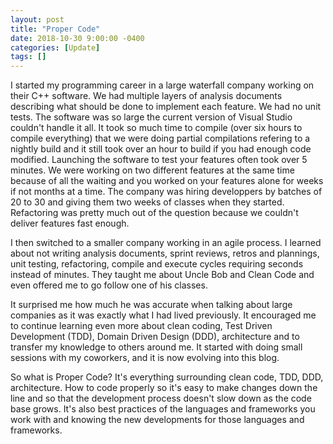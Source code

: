 ```yaml
---
layout: post
title: "Proper Code"
date: 2018-10-30 9:00:00 -0400
categories: [Update]
tags: []
---
```

I started my programming career in a large waterfall company working on their C++ software. We had multiple layers of analysis documents describing what should be done to implement each feature. We had no unit tests. The software was so large the current version of Visual Studio couldn't handle it all. It took so much time to compile (over six hours to compile everything) that we were doing partial compilations refering to a nightly build and it still took over an hour to build if you had enough code modified. Launching the software to test your features often took over 5 minutes. We were working on two different features at the same time because of all the waiting and you worked on your features alone for weeks if not months at a time. The company was hiring developpers by batches of 20 to 30 and giving them two weeks of classes when they started. Refactoring was pretty much out of the question because we couldn't deliver features fast enough.

I then switched to a smaller company working in an agile process. I learned about not writing analysis documents, sprint reviews, retros and plannings, unit testing, refactoring, compile and execute cycles requiring seconds instead of minutes. They taught me about Uncle Bob and Clean Code and even offered me to go follow one of his classes.

It surprised me how much he was accurate when talking about large companies as it was exactly what I had lived previously. It encouraged me to continue learning even more about clean coding, Test Driven Development (TDD), Domain Driven Design (DDD), architecture and to transfer my knowledge to others around me. It started with doing small sessions with my coworkers, and it is now evolving into this blog.

So what is Proper Code? It's everything surrounding clean code, TDD, DDD, architecture. How to code properly so it's easy to make changes down the line and so that the development process doesn't slow down as the code base grows. It's also best practices of the languages and frameworks you work with and knowing the new developments for those languages and frameworks.
